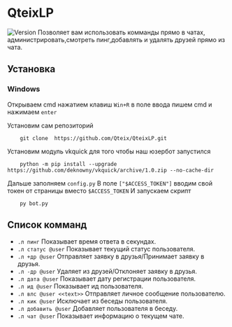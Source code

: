 # QteixLP
![Version](https://img.shields.io/badge/version-1.0-blue)
Позволяет вам использовать комманды прямо в чатах, администрировать,смотреть пинг,добавлять и удалять друзей прямо из чата.
## Установка
### Windows
Открываем cmd нажатием клавиш `Win+R` в поле ввода пишем cmd и нажимаем `enter`

Установим сам репозиторий
```shell script
    git clone  https://github.com/Qteix/QteixLP.git
```
Установим модуль vkquick для того чтобы наш юзербот запустился
```shell script
    python -m pip install --upgrade https://github.com/deknowny/vkquick/archive/1.0.zip --no-cache-dir
```
Дальше заполняем `config.py`
В поле `["$ACCESS_TOKEN"]` вводим свой токен от страницы вместо `$ACCESS_TOKEN`
И запускаем скрипт
```shell script
    py bot.py
```
## Список комманд
- `.л пинг` Показывает время ответа в секундах.
- `.л статус @user` Показывает текущий статус пользователя.
- `.л +др @user` Отправляет заявку в друзья/Принимает заявку в друзья.
- `.л -др @user` Удаляет из друзей/Отклоняет заявку в друзья.
- `.л дата @user` Показывает дату регистрации пользователя.
- `.л ид @user` Показывает ид пользователя.
- `.л влс @user <<text>>` Отправляет личное сообщение пользователю.
- `.л кик @user` Исключает из беседы пользователя.
- `.л добавить @user` Добавляет пользователя в беседу.
- `.л чат @user` Показывает информацию о текущем чате.
